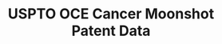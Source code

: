 ---
layout: default
bigquery: https://console.cloud.google.com/bigquery?p=patents-public-data&d=uspto_cancer&page=dataset&project=sheets-management-319211
citation: 'Frumkin, Jesse and Myers, Amanda F., Cancer Moonshot Patent Data (August,
  2016). '
contributors: Jesse Frumkin, Amanda F. Myers
cost: None
description: 'The USPTO Cancer Moonshot Patent Data contains detailed information
  on published patent applications and granted patents relevant to cancer research
  and development (R&D). We generate the dataset using USPTO examiner tools to execute
  a series of queries designed to identify cancer-specific patents and patent applications.
  We apply several approaches to ensure coverage of the various fields and subject
  matter that cancer-related innovations encompass. These include drugs, diagnostics,
  surgical devices, data analytics, and genomic-based inventions. The final dataset
  consist of roughly 270,000 patent documents spanning the 1976 to 2016 period. '
documentation: https://bulkdata.uspto.gov/data/patent/cancer/moonshot/2016/cancer_patent_data_doc_v15.docx
last_edit: Mon, 04 Apr 2022 19:11:52 GMT
location: https://www.uspto.gov/ip-policy/economic-research/research-datasets/cancer-moonshot-patent-data
maintained_by: economicsData@uspto.gov
schema_fields: '[]'
shortname: uspto_cancer
tags:
- health
- cancer
- drug discovery
- biotechnology
terms_of_use: The OCE developed these data files for public use and encourage users
  to identify fixes and improvements.
timeframe: 1976-2016
title: USPTO OCE Cancer Moonshot Patent Data
uuid: 3f98a0ed-4f5d-43d9-9bdb-4cef4e1ae46f
---